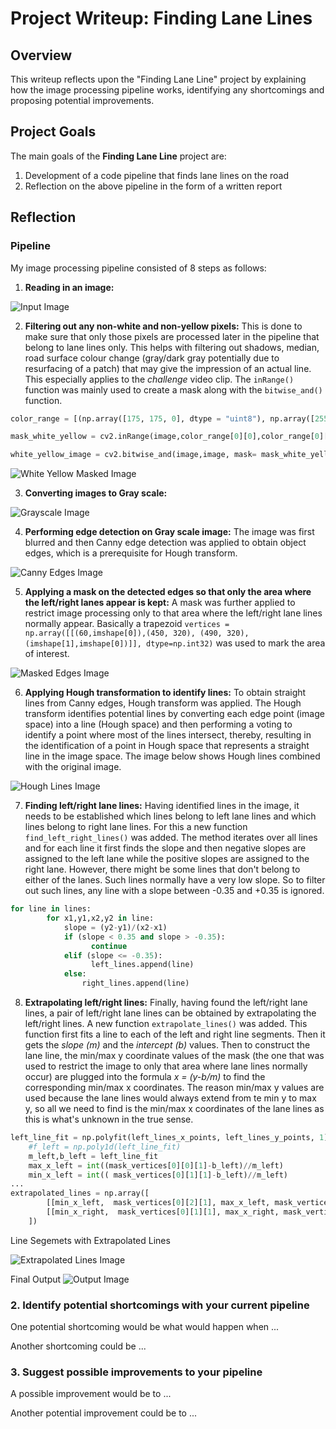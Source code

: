 
# Project Writeup: Finding Lane Lines
 
## Overview   
   
This writeup reflects upon the "Finding Lane Line" project by explaining how the image processing pipeline works, identifying any shortcomings and proposing potential improvements. 


## Project Goals
The main goals of the **Finding Lane Line** project are:

1. Development of a code pipeline that finds lane lines on the road 
2. Reflection on the above pipeline in the form of a written report

## Reflection

### Pipeline

My image processing pipeline consisted of 8 steps as follows:

1. **Reading in an image:**

![Input Image](writeup_images/input.jpg)

2. **Filtering out any non-white and non-yellow pixels:** This is done to make sure that only those pixels are processed later in the pipeline that belong to lane lines only. This helps with filtering out shadows, median, road surface colour change (gray/dark gray potentially due to resurfacing of a patch) that may give the impression of an actual line. This especially applies to the *challenge* video clip. The ```inRange()``` function was mainly used to create a mask along with the ```bitwise_and()``` function.

```python
color_range = [(np.array([175, 175, 0], dtype = "uint8"), np.array([255, 255, 255], dtype = "uint8"))]

mask_white_yellow = cv2.inRange(image,color_range[0][0],color_range[0][1])

white_yellow_image = cv2.bitwise_and(image,image, mask= mask_white_yellow)
```

![White Yellow Masked Image](writeup_images/white_yellow_image.jpg)

3. **Converting images to Gray scale:**

![Grayscale Image](writeup_images/gray_image.jpg)

4. **Performing edge detection on Gray scale image:** The image was first blurred and then Canny edge detection was applied to obtain object edges, which is a prerequisite for Hough transform.

![Canny Edges Image](writeup_images/canny_edges.jpg)

5. **Applying a mask on the detected edges so that only the area where the left/right lanes appear is kept:** A mask was further applied to restrict image processing only to that area where the left/right lane lines normally appear. Basically a trapezoid ```vertices = np.array([[(60,imshape[0]),(450, 320), (490, 320), (imshape[1],imshape[0])]], dtype=np.int32)``` was used to mark the area of interest.

![Masked Edges Image](writeup_images/masked_edges.jpg)

6. **Applying Hough transformation to identify lines:** To obtain straight lines from Canny edges, Hough transform was applied. The Hough transform identifies potential lines by converting each edge point (image space) into a line (Hough space) and then performing a voting to identify a point where most of the lines intersect, thereby, resulting in the identification of a point in Hough space that represents a straight line in the image space. The image below shows Hough lines combined with the original image.

![Hough Lines Image](writeup_images/combined_image.jpg)

7. **Finding left/right lane lines:** Having identified lines in the image, it needs to be established which lines belong to left lane lines and which lines belong to right lane lines. For this a new function ```find_left_right_lines()``` was added. The method iterates over all lines and for each line it first finds the slope and then negative slopes are assigned to the left lane while the positive slopes are assigned to the right lane. However, there might be some lines that don't belong to either of the lanes. Such lines normally have a very low slope. So to filter out such lines, any line with a slope between -0.35 and +0.35 is ignored.

```python
for line in lines:
        for x1,y1,x2,y2 in line:
            slope = (y2-y1)/(x2-x1)
            if (slope < 0.35 and slope > -0.35):
                  continue
            elif (slope <= -0.35):
                  left_lines.append(line)
            else:
                right_lines.append(line)
```


8. **Extrapolating left/right lines:** Finally, having found the left/right lane lines, a pair of left/right lane lines can be obtained by extrapolating the left/right lines. A new function ```extrapolate_lines()``` was added. This function first fits a line to each of the left and right line segments. Then it gets the *slope (m)* and the *intercept (b)* values. Then to construct the lane line, the min/max y coordinate values of the mask (the one that was used to restrict the image to only that area where lane lines normally occur) are plugged into the formula *x =  (y-b/m)* to find the corresponding min/max x coordinates. The reason min/max y values are used because the lane lines would always extend from te min y to max y, so all we need to find is the min/max x coordinates of the lane lines as this is what's unknown in the true sense.

```python
left_line_fit = np.polyfit(left_lines_x_points, left_lines_y_points, 1)
    #f_left = np.poly1d(left_line_fit)
    m_left,b_left = left_line_fit
    max_x_left = int((mask_vertices[0][0][1]-b_left)//m_left)
    min_x_left = int(( mask_vertices[0][1][1]-b_left)//m_left)
...
extrapolated_lines = np.array([
        [[min_x_left,  mask_vertices[0][2][1], max_x_left, mask_vertices[0][0][1]]],
        [[min_x_right,  mask_vertices[0][1][1], max_x_right, mask_vertices[0][0][1]]]
    ])
```

Line Segemets with Extrapolated Lines

![Extrapolated Lines Image](writeup_images/extrapolated_lines.jpg)

Final Output
![Output Image](writeup_images/final_output.jpg)

### 2. Identify potential shortcomings with your current pipeline


One potential shortcoming would be what would happen when ... 

Another shortcoming could be ...


### 3. Suggest possible improvements to your pipeline

A possible improvement would be to ...

Another potential improvement could be to ...
